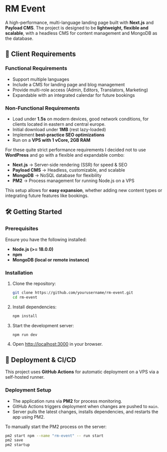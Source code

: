 # RM Event

A high-performance, multi-language landing page built with **Next.js** and **Payload CMS**.
The project is designed to be **lightweight, flexible and scalable**, with a headless CMS for content management and MongoDB as the database.

## 🤺 Client Requirements

### **Functional Requirements**  
- Support multiple languages  
- Include a CMS for landing page and blog management  
- Provide multi-role access (Admin, Editors, Translators, Marketing)  
- Expandable with an integrated calendar for future bookings  

### **Non-Functional Requirements**  
- Load under **1.5s** on modern devices, good network conditions, for clients located in eastern and central europe.
- Initial download under **1MB** (rest lazy-loaded)  
- Implement **best-practice SEO optimizations**  
- Run on a **VPS with 1 vCore, 2GB RAM**  

For these quite strict performance requirements I decided not to use **WordPress** and go with a flexible and expandable combo:
- **Next.js** → Server-side rendering (SSR) for speed & SEO  
- **Payload CMS** → Headless, customizable, and scalable  
- **MongoDB** → NoSQL database for flexibility  
- **PM2** → Process management for running Node.js on a VPS  

This setup allows for **easy expansion**, whether adding new content types or integrating future features like bookings.  


## 🛠️ Getting Started  


### Prerequisites  
Ensure you have the following installed:  
- **Node.js (>= 18.0.0)**  
- **npm**
- **MongoDB (local or remote instance)**  

### Installation  

1. Clone the repository:  
   ```sh
   git clone https://github.com/yourusername/rm-event.git
   cd rm-event
   ```  
2. Install dependencies:  
   ```sh
   npm install
   ```  
3. Start the development server:  
   ```sh
   npm run dev
   ```  
4. Open [http://localhost:3000](http://localhost:3000) in your browser.  

## 🚀 Deployment & CI/CD  

This project uses **GitHub Actions** for automatic deployment on a VPS via a self-hosted runner.  

### **Deployment Setup**  
- The application runs via **PM2** for process monitoring.  
- GitHub Actions triggers deployment when changes are pushed to `main`.  
- Server pulls the latest changes, installs dependencies, and restarts the app using PM2.  

To manually start the PM2 process on the server:  
```sh
pm2 start npm --name "rm-event" -- run start
pm2 save
pm2 startup
```  

